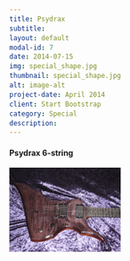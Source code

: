 ```yaml
---
title: Psydrax
subtitle:  
layout: default
modal-id: 7
date: 2014-07-15
img: special_shape.jpg
thumbnail: special_shape.jpg
alt: image-alt
project-date: April 2014
client: Start Bootstrap
category: Special
description: 
---
```


<!-- html sytax to include image and adjust size ... -->

#### Psydrax 6-string

<img src="img/portfolio/special_shape.jpg" alt="Drawing" style="width: 200px;"/>